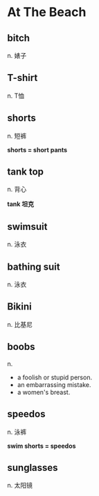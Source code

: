 # At The Beach

## bitch

n. 婊子

## T-shirt

n. T恤

## shorts

n. 短裤

**shorts = short pants**

## tank top

n. 背心

**tank 坦克**

## swimsuit

n. 泳衣

## bathing suit

n. 泳衣

## Bikini

n. 比基尼

## boobs

n. 

* a foolish or stupid person.
* an embarrassing mistake.
* a women's breast.

## speedos

n. 泳裤

**swim shorts = speedos**

## sunglasses

n. 太阳镜






